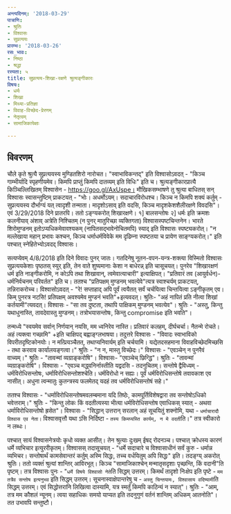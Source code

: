 ```yaml
---
अन्त्यदिनम्: '2018-03-29'
पात्राणि:
- श्रुतिः
- विश्वासः
- सुप्रत्ययः
प्रारम्भः: '2018-03-26'
रसः_भावः:
- निष्ठा
- श्रद्धा
रस्यता: ५
title: सुप्रत्यय-शिखा-रक्षणे श्रुत्यङ्गीकारः
विषयः:
- धर्मः
- शिखा
- मिथ्या-प्रतिज्ञा
- विवाह-विच्छेद-प्रेरणम्
- नेतृत्वम्
- सामाजिकापेक्षाः

---
```


## विवरणम्
चौले कृते श्रुत्यै सुप्रत्ययस्य मुण्डितशिरो नारोचत। "स्वाभाविकन्तद्" इति विश्वासोऽवदत् - "किञ्च गाम्भीर्यादि स्पृहणीयमेव। किमपि प्राप्तुं किमपि दातव्यम् इति विधिः" इति च। श्रुत्यङ्गीकारप्रात्यै किञ्चिल्लिखितम् विश्वासेन - https://goo.gl/AxUspe। मौखिकसम्भाषणे तु श्रुत्या बाधितस् सन् विश्वासः स्वासन्तुष्टिम् प्राकटयत् - "भोः। अधर्मोऽयम्। सदाचारविरोधश्च। किञ्च न किमपि शक्यं कर्तुम् - सुप्रत्ययस्य दौर्भाग्यं यत् त्वादृशी तन्माता। मादृशोऽसाव् इति वदसि, किञ्च मादृशकेशशैलीरक्षणे विवदसि"। एवं 3/29/2018 दिने प्रातरपि। ततो ऽङ्ग्यकरोत् शिखारक्षणे। १] बालसन्तोषः २] धर्मः इति क्रमशः कलनीयाव् अंशाव् अत्रेति निश्चितम् (न पुनर् मातुरिच्छा व्यक्तिगता) विश्वासस्पष्टचिन्तनेन। भारते शिरोमुण्डनम् इतोऽप्यधिकमेवावश्यकम् (नापितसद्भावेनोचितमपि) स्याद् इति विश्वासः स्पष्ट्यकरोत्। "न मल्लेखाया महान् प्रभावः कश्चन, किञ्च धर्माधर्मविवेके मम दृढिम्ना स्पष्टतया च प्रायेण साङ्ग्यकरोत्।" इति पश्चात् स्नेहितेभ्योऽवदद् विश्वासः।

‌सत्यप्येवम् 4/8/2018 इति दिने विवादः पुनर् जातः। गतदिनेषु नूतन-वपन-यन्त्र-शक्त्या विस्मितो विश्वासः सुप्रत्ययकेशाः पृष्ठतस् स्युर् इति, तेन वाते शुष्यमानाः केशा न बाधेरन्न् इति चासूचयत्। पुनरेव "शिखारक्षणं धर्म इति नाङ्गीकरोमि, न कोऽपि तथा शिखावान्, त्वमेवात्याचारी" इत्याक्षिपत्। "प्रतिवारं तव (आयुर्वर्धन)-धर्मनिर्वचनम् परिवर्तत" इति च। ततश्च "प्रतिपक्षम् मुण्डनम् भवत्येवे"त्यत्र स्वाश्चर्यम् प्राकटयत्, तन्निराकरोच्च। विश्वासोऽवदत् - "रे! सप्ताहाद् अपि पूर्वं त्वयैतत् सर्वं चर्चयित्वा चिन्तयित्वा ऽङ्गीकृतम् एव। किम् पुनरत्र नटसि! प्रतिपक्षम् अवश्यमेव मुण्डनं भवति"+इत्यवदत्। श्रुतिः- "अहं नापितं प्रति नीत्वा शिखां‌ कर्तयामी"त्यवदत्। विश्वासः - "सा तव दुष्टता, तथापि पाक्षिकम् मुण्डनम् भवत्येव"। श्रुतिः - "अस्तु, किन्तु यथाधुनास्ति, तावदेवास्तु मुण्डनम्। तत्रोभयासन्तोषः, किन्तु compromise इति भवति"।

तन्मध्ये "स्वयमेव सर्वान् निर्णयान् नयसि, मम ध्वनिरेव नास्ति। प्रतिवारं कलहम्, दीर्घचर्चा। नैतन्मे रोचते। अहं त्यक्त्वा गच्छामि" +इति चाक्षिपद् बह्वाङ्ग्लभाषया। तदुत्तरे विश्वासः - "विवादः स्वाभाविको विपरीतदृष्टिकोनयोः। न मत्प्रियञ्चैतत्, तथाप्यनिवार्यम् इति चर्चयामि। यद्येतदसहमाना विवाहविच्छेदमिच्छसि - तथा करवाव कार्यालयङ्गत्वा।" श्रुतिः - "न न, मास्तु विच्छेदः।" विश्वासः - "एवञ्चेन् न पुनरैवं वाच्यम्।" श्रुतिः - "तावन्मां व्यग्राङ्करोषि"। विश्वासः- "एवञ्चेच् छिन्द्धि"। श्रुतिः - "तावन्मां व्यग्राङ्करोषि"। विश्वासः - "एवञ्च मद्ध्वनिर्नास्तीति यद्वदसि - तदनुचितम्। सन्तोषे द्वैविध्यम् - धर्मविरोधिसन्तोषः, धर्माविरोधिसन्तोशश्चेति। धर्मविरोधो न सह्यः। पूर्वं धर्मविरोधिसन्तोषे तवावकाश एव नासीत्। अधुना त्वन्मातुः‌ कुतन्त्रस्य फलमेतद् यदहं तव धर्मविरोधिसन्तोषं सहे।" 

ततश्च विश्वासः - "धर्माविरोधिसन्तोषमवलम्बमाना यदि तिष्ठेः, कामपूर्तिविशेषद्वारा तव सन्तोषोऽधिको भवेत्तराम्।" श्रुतिः - "किन्तु लोकः किं वदतीत्यस्या भीत्या धर्मविरोधिसन्तोष एवाधिकस् स्यात् - अथवा धर्माविरोधिसन्तोषो ह्रसेत"। विश्वासः - "सिद्धान् उत्तरान् सरलान् अहं सूचयितुं शक्नोमि, यथा - `धर्माचारादौ विश्वास एव नेता।` विश्वासवृत्तौ यथा ऽसि निर्दिष्टा - `तस्य किमप्यस्ति कार्यम्, न मे वदती`ति।" तत्र स्वीकारो न लब्धः।

पश्चात् सायं विश्वासनेत्रयोः‌ कृधो व्यक्त आसीत्। तेन श्रुत्याः दुःखम् ईषद् रोदनञ्च। पश्चात् क्रोधस्य कारणं धर्मे व्यभिचार इत्युररीकृतम्। विश्वासस् तदासूचयत् - "धर्मे सदाचारे च विश्वासाधीनं सर्वं कुरु - धर्मान्न व्यभिचर। सन्तोषार्थं कामसेवान्तरं कर्तुम् अस्मि सिद्धः, तच्च वर्धयितुम् अपि सिद्धः" इति। तदङ्ग्य् अकरोत् श्रुतिः। ततो व्यक्तंं श्रुत्यां शान्तिर् आविरभूत्। किञ्च "सामाजिकाश्चेन् मन्मातृसदृशाः पृच्छन्ति, किं वदानी"ति पृष्टम्। तत्र विश्वासः पुनः - "`धर्मे विषये विश्वासो नेते`ति सिद्धम् उत्तरम्। किमर्थं तादृशो निःक्षेप इति पृष्टे - `मम तत्रैव सन्तोष इत्यनुभव` इति सिद्धम् उत्तरम्। सूचनास्वाक्षेपान्तरेषु च - `अस्तु चिन्तयामः, विश्वासाय वदिष्यामी`ति सिद्धम् उत्तरम्। एवं सिद्धोत्तरानि लिखित्वा दास्यामि, यत्र स्मर्तुं किमपि काठिन्यं न स्यात्"। श्रुतिः - "आम्, तत्र मम कौशलं न्यूनम्। त्वया सहाधिकः समयो याप्यत इति तदनुगुणं वर्तनं शान्तिम् अधिकम् आतनोति"। तत उभावपि सन्तुष्टौ।


